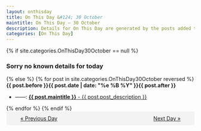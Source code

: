 ```yaml
---
layout: onthisday
title: On This Day &#124; 30 October
maintitle: On This Day — 30 October
description: Details for On This Day are generated by the posts added to the website so the content is subject to changes/updates over time.
categories: [On This Day]
---
```


{% if site.categories.OnThisDay30October == null %}
<h3>Sorry no known details for today</h3>
{% else %}
{% for post in site.categories.OnThisDay30October reversed %}
<strong>{{ post.before }}{{ post.date | date: "%e %B %Y" }}{{ post.after }}</strong>
<ul>
<li> ——: <a class="{{ post.class }}" href="{{ post.url }}"><strong>{{ post.maintitle }}</strong> - {{ post.post_description }}</a></li>
</ul>
{% endfor %}
{% endif %}

<div style="background-color: #f3f3f3; padding: 10px; border-radius: 5px; text-align: center; display: flex; justify-content: space-evenly;">
<a href="/onthisday/10/10-29">« Previous Day</a>
<span style="visibility:hidden;">[ Visit Leap Year February 29 ]</span>
<a href="/onthisday/10/10-31">Next Day »</a>
</div>
